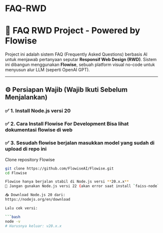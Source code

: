 # FAQ-RWD
# 💬 FAQ RWD Project - Powered by Flowise

Project ini adalah sistem FAQ (Frequently Asked Questions) berbasis AI untuk menjawab pertanyaan seputar **Responsif Web Design (RWD)**. Sistem ini dibangun menggunakan **Flowise**, sebuah platform visual no-code untuk menyusun alur LLM (seperti OpenAI GPT).

---

## ⚙️ Persiapan Wajib (Wajib Ikuti Sebelum Menjalankan)

### ✅ 1. Install Node.js versi 20 
### ✅ 2. Cara Install Flowise For Development Bisa lihat dokumentasi flowise di web
### ✅ 3. Sesudah flowise berjalan masukkan model yang sudah di upload di repo ini

Clone repository Flowise

```bash
git clone https://github.com/FlowiseAI/Flowise.git
cd Flowise

Flowise hanya berjalan stabil di Node.js versi **20.x.x**  
🚫 Jangan gunakan Node.js versi 22 (akan error saat install `faiss-node` dan lainnya)

📥 Download Node.js 20 dari:  
https://nodejs.org/en/download

Lalu cek versi:

```bash
node -v
# Harusnya keluar: v20.x.x
